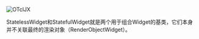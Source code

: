 ![OTclJX](https://gitee.com/threecornerstones/ThreeCornerstones_Pic/raw/master/uPic/OTclJX.png)

StatelessWidget和StatefulWidget就是两个用于组合Widget的基类，它们本身并不关联最终的渲染对象（RenderObjectWidget）。